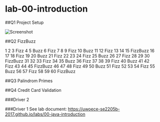 # lab-00-introduction

##Q1 Project Setup

![Screenshot](https://raw.githubusercontent.com/uwoece-se2205b-2017/lab-00-java-introduction-JedraPeake/master/Capture.PNG?token=AXFuEcnoBpHIr9hWvXJN4XhL565pEiUVks5YjqYiwA%3D%3D)

##Q2 FizzBuzz

1 
2 
3 Fizz
4 
5 Buzz
6 Fizz
7 
8 
9 Fizz
10 Buzz
11 
12 Fizz
13 
14 
15 FizzBuzz
16 
17 
18 Fizz
19 
20 Buzz
21 Fizz
22 
23 
24 Fizz
25 Buzz
26 
27 Fizz
28 
29 
30 FizzBuzz
31 
32 
33 Fizz
34 
35 Buzz
36 Fizz
37 
38 
39 Fizz
40 Buzz
41 
42 Fizz
43 
44 
45 FizzBuzz
46 
47 
48 Fizz
49 
50 Buzz
51 Fizz
52 
53 
54 Fizz
55 Buzz
56 
57 Fizz
58 
59 
60 FizzBuzz

##Q3 Palindrom Primes

##Q4 Credit Card Validation

###Driver 2

###Driver 1
See lab document: https://uwoece-se2205b-2017.github.io/labs/00-java-introduction
